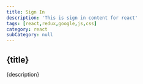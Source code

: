 ```yaml
---
title: Sign In
description: 'This is sign in content for react'
tags: [react,redux,google,js,css]
category: react
subCategory: null
---
```

## {title}
{description}
